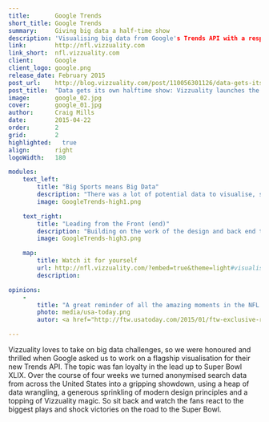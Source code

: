 ```yaml
---
title:       Google Trends 
short_title: Google Trends
summary: 	 Giving big data a half-time show
description: 'Visualising big data from Google's Trends API with a responsive web application'
link:        http://nfl.vizzuality.com
link_short:  nfl.vizzuality.com
client:      Google
client_logo: google.png
release_date: February 2015
post_url:    http://blog.vizzuality.com/post/110056301126/data-gets-its-own-halftime-show-vizzuality
post_title:  "Data gets its own halftime show: Vizzuality launches the new Google Trends API"
image:       google_02.jpg
cover:       google_01.jpg
author:      Craig Mills
date:        2015-04-22
order:       2
grid:        2
highlighted:   true
align:       right
logoWidth:   180

modules:
    text_left:
        title: "Big Sports means Big Data"
        description: "There was a lot of potential data to visualise, so our first challenge was to identify the most important pieces needed to tell the story of the season. With this in hand we worked in the back end to make sure we didn’t overwhelm the browser with data, which would lead to slow, lagged performance, ultimately compromising the vision of the designers and partners. Design is also important here, with a clear and vivid design making the overall story engaging and simple to understand, while also allowing the key moments to stand out."
        image: GoogleTrends-high1.png 

    text_right: 
        title: "Leading from the Front (end)"
        description: "Building on the work of the design and back end teams, our engineers innovated with a number of different languages (including SVG to animate D3.js) to achieve the performace, responsiveness and quality that we wanted from the front end application. By using these languages in new ways we can unleash the full vision and proposal put forward in the sketches and wireframes, delivering a great experience whether you're looking on your phone or your desktop."
        image: GoogleTrends-high3.png

    map: 
        title: Watch it for yourself
        url: http://nfl.vizzuality.com/?embed=true&theme=light#visualisation/1
        description: 

opinions:
    -
        title: "A great reminder of all the amazing moments in the NFL this year including Manning’s record, Odell Beckham Jr.’s catch and more."
        photo: media/usa-today.png
        autor: <a href="http://ftw.usatoday.com/2015/01/ftw-exclusive-remember-the-great-storylines-of-the-2014-nfl-season-through-googles-data">Nina Mandell, USA Today</a>

---
```

Vizzuality loves to take on big data challenges, so we were honoured and thrilled when Google asked us to work on a flagship visualisation for their new Trends API. The topic was fan loyalty in the lead up to Super Bowl XLIX. Over the course of four weeks we turned anonymised search data from across the United States into a gripping showdown, using a heap of data wrangling, a generous sprinkling of modern design principles and a topping of Vizzuality magic. So sit back and watch the fans react to the biggest plays and shock victories on the road to the Super Bowl.  
